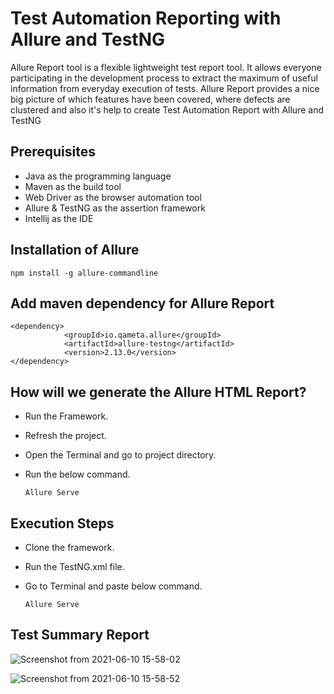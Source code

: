 # Test Automation Reporting with Allure and TestNG
Allure Report tool is a flexible lightweight test report tool. It allows everyone participating in the development process to extract the maximum of useful information from everyday execution of tests. Allure Report provides a nice big picture of which features have been covered, where defects are clustered and also it's help to create Test Automation Report with Allure and TestNG

## Prerequisites
* Java as the programming language
* Maven as the build tool
* Web Driver as the browser automation tool
* Allure & TestNG as the assertion framework
* Intellij as the IDE

## Installation of Allure

    npm install -g allure-commandline
    
## Add maven dependency for Allure Report

    <dependency>
                <groupId>io.qameta.allure</groupId>
                <artifactId>allure-testng</artifactId>
                <version>2.13.0</version>
    </dependency>

## How will we generate the Allure HTML Report? 
* Run the Framework.
* Refresh the project.
* Open the Terminal and go to project directory.
* Run the below command.

      Allure Serve
      
## Execution Steps
* Clone the framework.
* Run the TestNG.xml file.
* Go to Terminal and paste below command.

      Allure Serve

## Test Summary Report

![Screenshot from 2021-06-10 15-58-02](https://user-images.githubusercontent.com/43197101/121710658-7397e780-caf7-11eb-988b-1dfc1d548408.png)

![Screenshot from 2021-06-10 15-58-52](https://user-images.githubusercontent.com/43197101/121710707-7d214f80-caf7-11eb-8661-5a6d9e11278c.png)
